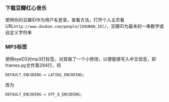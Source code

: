 ### 下载豆瓣红心音乐 ###

使用你的豆瓣ID作为用户名登录，查看方法，打开个人主页看URL`http://www.douban.com/people/[DOUBAN_ID]/`，豆瓣ID为最末的一串数字或自定义字符串

### MP3标签 ###
使用eyeD3对mp3打标签，对其做了一个小修改，以便能够写入中文信息，即frames.py文件第294行，将

    DEFAULT_ENCODING = LATIN1_ENCODING;
改为

    DEFAULT_ENCODING = UTF_8_ENCODING;
